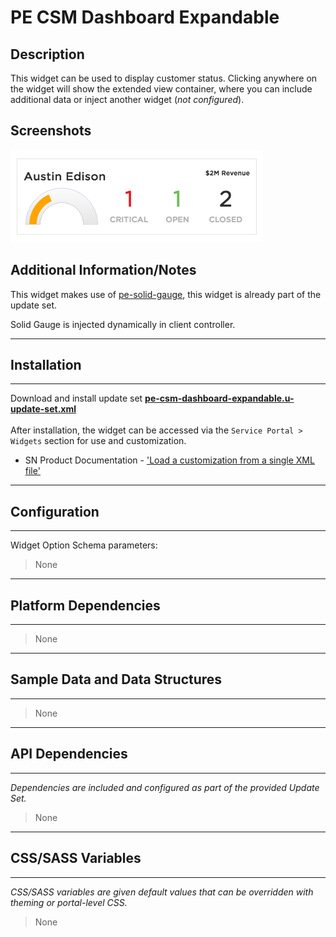 # PE CSM Dashboard Expandable

## Description

This widget can be used to display customer status. Clicking anywhere on the widget will show the extended view container, where you can include additional data or inject another widget (_not configured_).

## Screenshots
![alt text](../images/pe-csm-dashboard-expandable-card.png "PE CSM Dashboard Expandable")

## Additional Information/Notes
This widget makes use of [pe-solid-gauge](https://github.com/platform-experience/serviceportal-widget-library/tree/master/highcharts/pe-solid-gauge), this widget is already part of the update set.

Solid Gauge is injected dynamically in client controller.

---
## Installation
---
Download and install update set **[pe-csm-dashboard-expandable.u-update-set.xml](https://github.com/platform-experience/serviceportal-widget-library/blob/master/pe-csm-dashboard-expandable/pe-csm-dashboard-expandable.u-update-set.xml)** <br/><br/>
After installation, the widget can be accessed via the `Service Portal > Widgets` section for use and customization.<br/>
* SN Product Documentation - ['Load a customization from a single XML file'](https://docs.servicenow.com/bundle/jakarta-application-development/page/build/system-update-sets/task/t_SaveAnUpdateSetAsAnXMLFile.html)

---
## Configuration
---
Widget Option Schema parameters:
> None
---
## Platform Dependencies
---
> None
---
## Sample Data and Data Structures
---
> None
---
## API Dependencies
---
<i>Dependencies are included and configured as part of the provided Update Set.</i>
> None
---
## CSS/SASS Variables
---
_CSS/SASS variables are given default values that can be overridden with theming or portal-level CSS._
> None